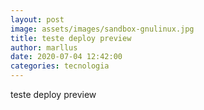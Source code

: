 ```yaml
---
layout: post
image: assets/images/sandbox-gnulinux.jpg
title: teste deploy preview
author: marllus
date: 2020-07-04 12:42:00
categories: tecnologia
---
```

teste deploy preview